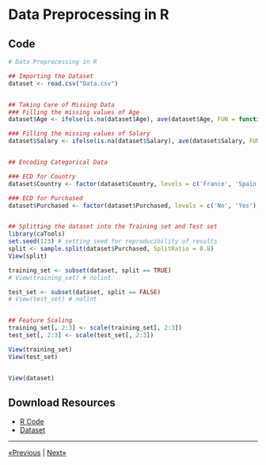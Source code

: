 # Data Preprocessing in R

## Code

```r
# Data Preprocessing in R

## Importing the Dataset
dataset <- read.csv("Data.csv")


## Taking Care of Missing Data
### Filling the missing values of Age
dataset$Age <- ifelse(is.na(dataset$Age), ave(dataset$Age, FUN = function(x) mean(x, na.rm = TRUE)), dataset$Age) # nolint

### Filling the missing values of Salary
dataset$Salary <- ifelse(is.na(dataset$Salary), ave(dataset$Salary, FUN = function(x) mean(x, na.rm = TRUE)), dataset$Salary) # nolint


## Encoding Categorical Data

### ECD for Country
dataset$Country <- factor(dataset$Country, levels = c('France', 'Spain', 'Germany'), labels = c(1, 2, 3)) # nolint

### ECD for Purchased
dataset$Purchased <- factor(dataset$Purchased, levels = c('No', 'Yes'), labels = c(0, 1)) # nolint


## Splitting the dataset into the Training set and Test set
library(caTools)
set.seed(123) # setting seed for reproducibility of results
split <- sample.split(dataset$Purchased, SplitRatio = 0.8)
View(split)

training_set <- subset(dataset, split == TRUE)
# View(training_set) # nolint

test_set <- subset(dataset, split == FALSE)
# View(test_set) # nolint


## Feature Scaling
training_set[, 2:3] <- scale(training_set[, 2:3])
test_set[, 2:3] <- scale(test_set[, 2:3])

View(training_set)
View(test_set)


View(dataset)
```

## Download Resources
* <a href="Data Preprocessing in R.r" download>R Code</a>
* <a href="Data.csv" download>Dataset</a>
<hr>

<a href="../Section 03 - Data Preprocessing in Python">«Previous</a> | <a href="../Section 05 - Part 02 - Regression">Next»</a>
